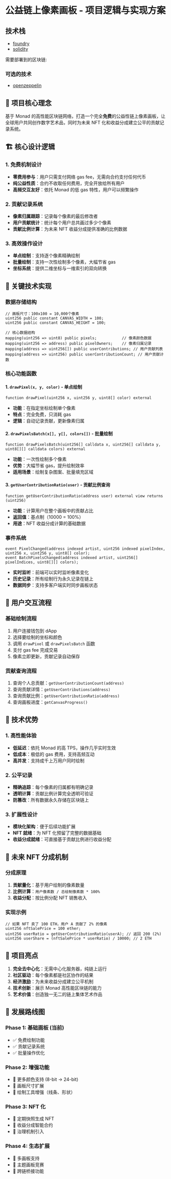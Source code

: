 # 公益链上像素画板 - 项目逻辑与实现方案

## 技术栈

- [foundry](https://getfoundry.sh/introduction/getting-started) 
- [solidity](https://docs.soliditylang.org/en/v0.8.30/)

需要部署到的区块链: 

### 可选的技术

- [openzeppelin](https://www.openzeppelin.com/open-source-stack#steps)

## 🎯 项目核心理念

基于 Monad 的高性能区块链网络，打造一个完全**免费**的公益性链上像素画板，让全球用户共同创作数字艺术品，同时为未来 NFT 化和收益分成建立公平的贡献记录系统。

## 🏗️ 核心设计逻辑

### 1. 免费机制设计
- **零费用参与**：用户只需支付网络 gas fee，无需向合约支付任何代币
- **纯公益性质**：合约不收取任何费用，完全开放给所有用户
- **高频交互友好**：依托 Monad 的低 gas 特性，用户可以频繁操作

### 2. 贡献记录系统
- **像素归属跟踪**：记录每个像素的最后修改者
- **用户贡献统计**：统计每个用户总共画过多少个像素
- **贡献比例计算**：为未来 NFT 收益分成提供准确的比例数据

### 3. 高效操作设计
- **单点绘制**：支持逐个像素精确绘制
- **批量绘制**：支持一次性绘制多个像素，大幅节省 gas
- **坐标系统**：提供二维坐标与一维索引的双向转换

## 🔧 关键技术实现

### 数据存储结构

```solidity
// 画板尺寸：100x100 = 10,000个像素
uint256 public constant CANVAS_WIDTH = 100;
uint256 public constant CANVAS_HEIGHT = 100;

// 核心数据结构
mapping(uint256 => uint8) public pixels;           // 像素颜色数据
mapping(uint256 => address) public pixelOwners;    // 像素归属记录
mapping(address => uint256[]) public userContributions; // 用户贡献列表
mapping(address => uint256) public userContributionCount; // 用户贡献计数
```

### 核心功能函数

#### 1. `drawPixel(x, y, color)` - 单点绘制
```solidity
function drawPixel(uint256 x, uint256 y, uint8[] color) external
```
- **功能**：在指定坐标绘制单个像素
- **特点**：完全免费，只消耗 gas
- **逻辑**：自动记录贡献，更新像素归属

#### 2. `drawPixelsBatch(x[], y[], colors[])` - 批量绘制
```solidity
function drawPixelsBatch(uint256[] calldata x, uint256[] calldata y, uint8[][] calldata colors) external
```
- **功能**：一次性绘制多个像素
- **优势**：大幅节省 gas，提升绘制效率
- **适用场景**：绘制复杂图案、批量填充区域

#### 3. `getUserContributionRatio(user)` - 贡献比例查询
```solidity
function getUserContributionRatio(address user) external view returns (uint256)
```
- **功能**：计算用户在整个画板中的贡献占比
- **返回值**：基点制（10000 = 100%）
- **用途**：NFT 收益分成计算的基础数据

### 事件系统

```solidity
event PixelChanged(address indexed artist, uint256 indexed pixelIndex, uint256 x, uint256 y, uint8[] color);
event BatchPixelsChanged(address indexed artist, uint256[] pixelIndices, uint8[][] colors);
```

- **实时监听**：前端可以实时监听像素变化
- **历史记录**：所有绘制行为永久记录在链上
- **数据同步**：支持多客户端实时同步画板状态

## 🎨 用户交互流程

### 基础绘制流程
1. 用户连接钱包到 dApp
2. 选择要绘制的坐标和颜色
3. 调用 `drawPixel` 或 `drawPixelsBatch` 函数
4. 支付 gas fee 完成交易
5. 像素立即更新，贡献记录自动保存

### 贡献查询流程
1. 查询个人总贡献：`getUserContributionCount(address)`
2. 查询贡献详情：`getUserContributions(address)`
3. 查询贡献比例：`getUserContributionRatio(address)`
4. 查询画板进度：`getCanvasProgress()`

## 🚀 技术优势

### 1. 高性能体验
- **低延迟**：依托 Monad 的高 TPS，操作几乎实时生效
- **低成本**：极低的 gas 费用，支持高频互动
- **高并发**：支持成千上万用户同时绘制

### 2. 公平记录
- **精确追踪**：每个像素的归属都有明确记录
- **透明计算**：贡献比例计算完全透明可验证
- **防篡改**：所有数据永久存储在区块链上

### 3. 扩展性设计
- **模块化架构**：便于后续功能扩展
- **NFT 就绪**：为 NFT 化预留了完整的数据基础
- **收益分成就绪**：可直接基于贡献比例进行收益分配

## 🎯 未来 NFT 分成机制

### 分成原理
1. **贡献量化**：基于用户绘制的像素数量
2. **比例计算**：`用户像素数 / 总绘制像素数 * 100%`
3. **收益分配**：按比例分配 NFT 销售收入

### 实现示例
```solidity
// 如果 NFT 卖了 100 ETH，用户 A 贡献了 2% 的像素
uint256 nftSalePrice = 100 ether;
uint256 userRatio = getUserContributionRatio(userA); // 返回 200 (2%)
uint256 userShare = (nftSalePrice * userRatio) / 10000; // 2 ETH
```

## 🌟 项目亮点

1. **完全去中心化**：无需中心化服务器，纯链上运行
2. **社区驱动**：每个像素都是社区协作的结果
3. **经济激励**：为未来收益分成建立公平机制
4. **技术创新**：展示 Monad 高性能区块链的能力
5. **艺术价值**：创造独一无二的链上集体艺术作品

## 🔮 发展路线图

### Phase 1: 基础画板 (当前)
- ✅ 免费绘制功能
- ✅ 贡献记录系统
- ✅ 批量操作优化

### Phase 2: 增强功能
- 🔄 更多颜色支持 (8-bit → 24-bit)
- 🔄 画板尺寸扩展
- 🔄 绘制工具增强（线条、形状）

### Phase 3: NFT 化
- 🔮 定期快照生成 NFT
- 🔮 收益分成智能合约
- 🔮 治理机制引入

### Phase 4: 生态扩展
- 🔮 多画板支持
- 🔮 主题画板竞赛
- 🔮 跨链桥接功能
